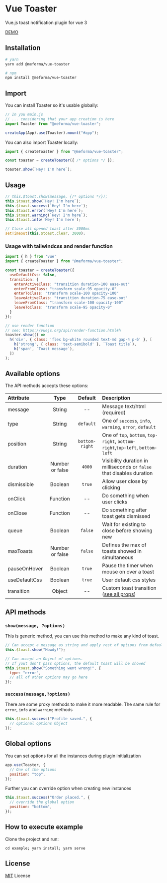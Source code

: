 # Vue Toaster

Vue.js toast notification plugin for vue 3

[DEMO](https://meforma.github.io/vue-toaster/)

## Installation

```bash
# yarn
yarn add @meforma/vue-toaster

# npm
npm install @meforma/vue-toaster
```

## Import

You can install Toaster so it's usable globally:

```js
// In you main.js
// ... considering that your app creation is here
import Toaster from "@meforma/vue-toaster";

createApp(App).use(Toaster).mount("#app");
```

You can also import Toaster locally:

```js
import { createToaster } from "@meforma/vue-toaster";

const toaster = createToaster({ /* options */ });

toaster.show(`Hey! I'm here`);
```


## Usage

```js
// this.$toast.show(message, {/* options */});
this.$toast.show(`Hey! I'm here`);
this.$toast.success(`Hey! I'm here`);
this.$toast.error(`Hey! I'm here`);
this.$toast.warning(`Hey! I'm here`);
this.$toast.info(`Hey! I'm here`);

// Close all opened toast after 3000ms
setTimeout(this.$toast.clear, 3000);
```

### Usage with tailwindcss and render function

```js
import { h } from 'vue'
import { createToaster } from "@meforma/vue-toaster";

const toaster = createToaster({ 
  useDefaultCss: false,
  transition: {
    enterActiveClass: "transition duration-100 ease-out"
    enterFromClass: "transform scale-95 opacity-0"
    enterToClass: "transform scale-100 opacity-100"
    leaveActiveClass: "transition duration-75 ease-out"
    leaveFromClass: "transform scale-100 opacity-100"
    leaveToClass: "transform scale-95 opacity-0"
  }
});

// use render function
// see: https://vuejs.org/api/render-function.html#h
toaster.show(() =>
  h('div', { class: 'flex bg-white rounded text-md gap-4 p-6' }, [
    h('strong', { class: 'text-semibold' }, `Toast title`),
    h('span', `Toast message`),
  ])
);
```

## Available options

The API methods accepts these options:

| Attribute     |      Type       |    Default     | Description                                                                   |
| :------------ | :-------------: | :------------: | :---------------------------------------------------------------------------- |
| message       |     String      |       --       | Message text/html (required)                                                  |
| type          |     String      |   `default`    | One of `success`, `info`, `warning`, `error`, `default`                       |
| position      |     String      | `bottom-right` | One of `top`, `bottom`, `top-right`, `bottom-right`,`top-left`, `bottom-left` |
| duration      | Number or false |     `4000`     | Visibility duration in milliseconds or `false` that disables duration         |
| dismissible   |     Boolean     |     `true`     | Allow user close by clicking                                                  |
| onClick       |    Function     |       --       | Do something when user clicks                                                 |
| onClose       |    Function     |       --       | Do something after toast gets dismissed                                       |
| queue         |     Boolean     |    `false`     | Wait for existing to close before showing new                                 |
| maxToasts     | Number or false |    `false`     | Defines the max of toasts showed in simultaneous                              |
| pauseOnHover  |     Boolean     |     `true`     | Pause the timer when mouse on over a toast                                    |
| useDefaultCss |     Boolean     |     `true`     | User default css styles                                                       |
| transition    |     Object      |       --       | Custom toast transition ([see all props](https://vuejs.org/api/built-in-components.html#transition))                                                     |

## API methods

### `show(message, ?options)`

This is generic method, you can use this method to make any kind of toast.

```js
// Can accept a message as string and apply rest of options from defaults
this.$toast.show("Howdy!");

// Can accept an Object of options.
// If yout don't pass options, the default toast will be showed
this.$toast.show("Something went wrong!", {
  type: "error",
  // all of other options may go here
});
```

### `success(message,?options)`

There are some proxy methods to make it more readable. The same rule for `error`, `info` and `warning` methods

```js
this.$toast.success("Profile saved.", {
  // optional options Object
});
```

## Global options

You can set options for all the instances during plugin initialization

```js
app.use(Toaster, {
  // One of the options
  position: "top",
});
```

Further you can override option when creating new instances

```js
this.$toast.success("Order placed.", {
  // override the global option
  position: "bottom",
});
```

## How to execute example

Clone the project and run:

```
cd example; yarn install; yarn serve
```

## License

[MIT](LICENSE.txt) License

